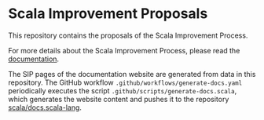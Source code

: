 # Scala Improvement Proposals

This repository contains the proposals of the Scala Improvement Process.

For more details about the Scala Improvement Process, please read the
[documentation](https://docs.scala-lang.org/sips).

The SIP pages of the documentation website are generated from data in this
repository. The GitHub workflow `.github/workflows/generate-docs.yaml`
periodically executes the script `.github/scripts/generate-docs.scala`,
which generates the website content and pushes it to the repository
[scala/docs.scala-lang](https://github.com/scala/docs.scala-lang).
